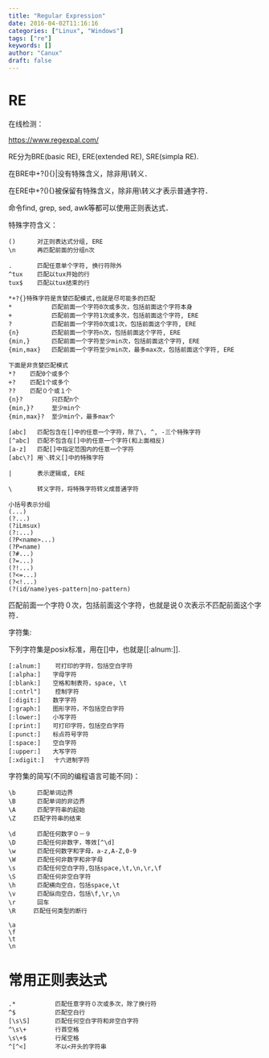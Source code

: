 ```yaml
---
title: "Regular Expression"
date: 2016-04-02T11:16:16
categories: ["Linux", "Windows"]
tags: ["re"]
keywords: []
author: "Canux"
draft: false
---
```


# RE

在线检测：

<https://www.regexpal.com/>

RE分为BRE(basic RE), ERE(extended RE), SRE(simpla RE).

在BRE中+?(){}|没有特殊含义，除非用\转义．

在ERE中+?(){}被保留有特殊含义，除非用\转义才表示普通字符．

命令find, grep, sed, awk等都可以使用正则表达式．

特殊字符含义：

    ()      对正则表达式分组, ERE
    \n      再匹配前面的分组n次

    .       匹配任意单个字符, 换行符除外
    ^tux    匹配以tux开始的行
    tux$    匹配以tux结束的行

    *+?{}特殊字符是贪婪匹配模式,也就是尽可能多的匹配
    *           匹配前面一个字符0次或多次，包括前面这个字符本身
    +           匹配前面一个字符1次或多次，包括前面这个字符, ERE
    ?           匹配前面一个字符0次或1次，包括前面这个字符, ERE
    {n}         匹配前面一个字符n次，包括前面这个字符, ERE
    {min,}      匹配前面一个字符至少min次，包括前面这个字符, ERE
    {min,max}   匹配前面一个字符至少min次，最多max次，包括前面这个字符, ERE

    下面是非贪婪匹配模式
    *?    匹配0个或多个
    +?    匹配1个或多个
    ??    匹配０个或１个
    {n}?        只匹配n个
    {min,}?     至少min个
    {min,max}?  至少min个，最多max个

    [abc]   匹配包含在[]中的任意一个字符，除了\, ^, -三个特殊字符
    [^abc]  匹配不包含在[]中的任意一个字符(和上面相反)
    [a-z]   匹配[]中指定范围内的任意一个字符
    [abc\?] 用＼转义[]中的特殊字符

    |       表示逻辑或, ERE

    \       转义字符，将特殊字符转义成普通字符

    小括号表示分组
    (...)
    (?...)
    (?iLmsux)
    (?:...)
    (?P<name>...)
    (?P=name)
    (?#...)
    (?=...)
    (?!...)
    (?<=...)
    (?<!...)
    (?(id/name)yes-pattern|no-pattern)


匹配前面一个字符０次，包括前面这个字符，也就是说０次表示不匹配前面这个字符．

字符集:

下列字符集是posix标准，用在[]中，也就是[[:alnum:]].

    [:alnum:]    可打印的字符，包括空白字符
    [:alpha:]　　字母字符
    [:blank:]　　空格和制表符，space, \t
    [:cntrl"]    控制字符
    [:digit:]　　数字字符
    [:graph:]　　图形字符，不包括空白字符
    [:lower:]　　小写字符
    [:print:]　　可打印字符，包括空白字符
    [:punct:]　　标点符号字符
    [:space:]　　空白字符
    [:upper:]　　大写字符
    [:xdigit:]　 十六进制字符

字符集的简写(不同的编程语言可能不同)：

    \b      匹配单词边界
    \B      匹配单词的非边界
    \A      匹配字符串的起始
    \Z　　　匹配字符串的结束

    \d      匹配任何数字０－９
    \D      匹配任何非数字，等效[^\d]
    \w      匹配任何数字和字母，a-z,A-Z,0-9
    \W      匹配任何非数字和非字母
    \s      匹配任何空白字符,包括space,\t,\n,\r,\f
    \S      匹配任何非空白字符
    \h      匹配横向空白，包括space,\t
    \v      匹配纵向空白，包括\f,\r,\n
    \r      回车
    \R　　　匹配任何类型的断行

    \a
    \f
    \t
    \n


# 常用正则表达式

    .*           匹配任意字符０次或多次，除了换行符
    ^$           匹配空白行
    [\s\S]       匹配任何空白字符和非空白字符
    ^\s\+        行首空格
    \s\+$        行尾空格
    ^[^<]        不以<开头的字符串
